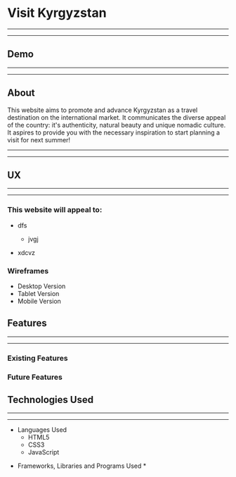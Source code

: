 # Visit Kyrgyzstan
___




____
## Demo 


____
___
## About
This website aims to promote and advance Kyrgyzstan as a travel destination on the international market.
It communicates the diverse appeal of the country: it's authenticity, natural beauty and unique nomadic culture.
It aspires to provide you with the necessary inspiration to start planning a visit for next summer!

___
___
## UX


___
___
### **This website will appeal to:**

* dfs
    * jvgj

* xdcvz


### Wireframes

* Desktop Version
* Tablet Version
* Mobile Version




## Features
___
___

### Existing Features



### Future Features




## Technologies Used 
___
___
- Languages Used
    * HTML5
    * CSS3
    * JavaScript

* Frameworks, Libraries and Programs Used
    * 






